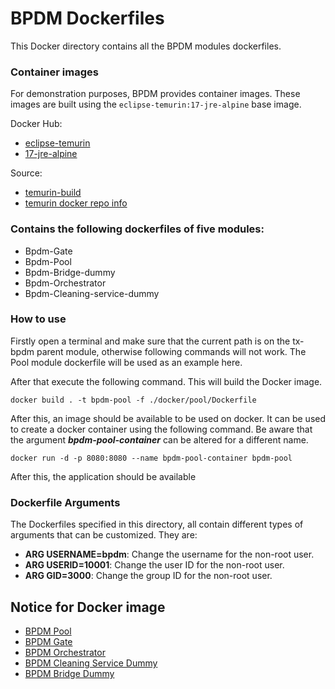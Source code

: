 # BPDM Dockerfiles

This Docker directory contains all the BPDM modules dockerfiles.

### Container images

For demonstration purposes, BPDM provides container images. These images are built using the `eclipse-temurin:17-jre-alpine` base image.

Docker Hub:

* [eclipse-temurin](https://hub.docker.com/_/eclipse-temurin)
* [17-jre-alpine](https://hub.docker.com/layers/library/eclipse-temurin/17-jre-alpine/images/sha256-02c04793fa49ad5cd193c961403223755f9209a67894622e05438598b32f210e?context=explore)

Source:

* [temurin-build](https://github.com/adoptium/temurin-build)
* [temurin docker repo info](https://github.com/docker-library/repo-info/tree/master/repos/eclipse-temurin)

### Contains the following dockerfiles of five modules:

- Bpdm-Gate
- Bpdm-Pool
- Bpdm-Bridge-dummy
- Bpdm-Orchestrator
- Bpdm-Cleaning-service-dummy

### How to use

Firstly open a terminal and make sure that the current path is on the tx-bpdm parent module, otherwise following commands will not work. The Pool module
dockerfile will be used as an example here.

After that execute the following command. This will build the Docker image.

```
docker build . -t bpdm-pool -f ./docker/pool/Dockerfile
```

After this, an image should be available to be used on docker. It can be used to create a docker container using the following command. Be aware that the
argument ***bpdm-pool-container***
can be altered for a different name.

```
docker run -d -p 8080:8080 --name bpdm-pool-container bpdm-pool
```

After this, the application should be available

### Dockerfile Arguments

The Dockerfiles specified in this directory, all contain different types of arguments that can be customized. They are:

- **ARG USERNAME=bpdm**: Change the username for the non-root user.
- **ARG USERID=10001**: Change the user ID for the non-root user.
- **ARG GID=3000**: Change the group ID for the non-root user.

## Notice for Docker image

* [BPDM Pool](./pool/DOCKER_NOTICE.md)
* [BPDM Gate](./gate/DOCKER_NOTICE.md)
* [BPDM Orchestrator](./orchestrator/DOCKER_NOTICE.md)
* [BPDM Cleaning Service Dummy](./cleaning-service-dummy/DOCKER_NOTICE.md)
* [BPDM Bridge Dummy](./bridge-dummy/DOCKER_NOTICE.md)
